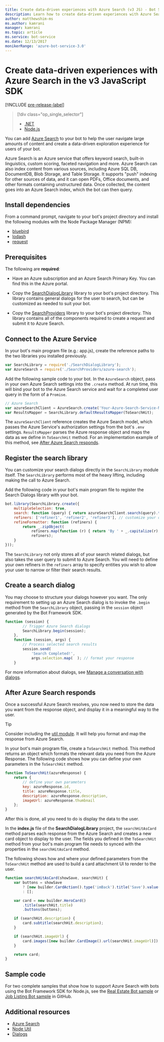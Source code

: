 ```yaml
---
title: Create data-driven experiences with Azure Search (v3 JS) - Bot Service
description: Learn how to create data-driven experiences with Azure Search and help users navigate large amounts of content in a bot with the Bot Framework SDK for Node.js and Azure Search.
author: matthewshim-ms
ms.author: kamrani
manager: kamrani
ms.topic: article
ms.service: bot-service
ms.date: 12/13/2017
monikerRange: 'azure-bot-service-3.0'
---
```


# Create data-driven experiences with Azure Search in the v3 JavaScript SDK

[!INCLUDE [pre-release-label](../includes/pre-release-label-v3.md)]

> [!div class="op_single_selector"]
> - [.NET](../dotnet/bot-builder-dotnet-search-azure.md)
> - [Node.js](../nodejs/bot-builder-nodejs-search-azure.md)

You can add [Azure Search][search] to your bot to help the user navigate large amounts of content and create a data-driven exploration experience for users of your bot.

Azure Search is an Azure service that offers keyword search, built-in linguistics, custom scoring, faceted navigation and more. Azure Search can also index content from various sources, including Azure SQL DB, DocumentDB, Blob Storage, and Table Storage. It supports "push" indexing for other sources of data, and it can open PDFs, Office documents, and other formats containing unstructured data. Once collected, the content goes into an Azure Search index, which the bot can then query.

## Install dependencies

From a command prompt, navigate to your bot's project directory and install the following modules with the Node Package Manager (NPM):

* [bluebird](https://www.npmjs.com/package/bluebird)
* [lodash](https://www.npmjs.com/package/lodash)
* [request](https://www.npmjs.com/package/request)

## Prerequisites

The following are **required**: 
- Have an Azure subscription and an Azure Search Primary Key. You can find this in the Azure portal.
- Copy the [SearchDialogLibrary](https://github.com/Microsoft/botBuilder-Samples/tree/master/Node/demo-Search/SearchDialogLibrary) library to your bot's project directory. This library contains general dialogs for the user to search, but can be customized as needed to suit your bot. 

- Copy the [SearchProviders](https://github.com/Microsoft/botBuilder-Samples/tree/master/Node/demo-Search/SearchProviders) library to your bot's project directory. This library contains all of the components required to create a request and submit it to Azure Search.

## Connect to the Azure Service 

In your bot's main program file (e.g.: app.js), create the reference paths to the two libraries you installed previously. 

```javascript
var SearchLibrary = require('./SearchDialogLibrary');
var AzureSearch = require('./SearchProviders/azure-search');
```

Add the following sample code to your bot. In the `AzureSearch` object, pass in your own Azure Search settings into the `.create` method. At run time, this will bind your bot to the Azure Search service and wait for a completed user query in the form of a `Promise`.  

```javascript
// Azure Search
var azureSearchClient = AzureSearch.create('Your-Azure-Search-Service-Name', 'Your-Azure-Search-Primary-Key', 'Your-Azure-Search-Service-Index');
var ResultsMapper = SearchLibrary.defaultResultsMapper(ToSearchHit);
```

 The `azureSearchClient` reference creates the Azure Search model, which passes the Azure Service's authorization settings from the bot's `.env` settings. 
 `ResultsMapper` parses the Azure response object and maps the data as we define in `ToSearchHit` method. For an implementation example of this method, see [After Azure Search responds](#after-azure-search-responds).

## Register the search library
You can customize your search dialogs directly in the `SearchLibrary` module itself. The `SearchLibrary` performs most of the heavy lifting, including making the call to Azure Search. 

Add the following code in your bot's main program file to register the Search Dialogs library with your bot. 

```javascript
bot.library(SearchLibrary.create({
    multipleSelection: true,
    search: function (query) { return azureSearchClient.search(query).then(ResultsMapper); },
    refiners: ['refiner1', 'refiner2', 'refiner3'], // customize your own refiners 
    refineFormatter: function (refiners) {
        return _.zipObject(
            refiners.map(function (r) { return 'By ' + _.capitalize(r); }),
            refiners);
    }
}));
```
The `SearchLibrary` not only stores all of your search related dialogs, but also takes the user query to submit to Azure Search. You will need to define your own refiners in the `refiners` array to specify entities you wish to allow your user to narrow or filter their search results.  

## Create a search dialog

You may choose to structure your dialogs however you want. The only requirement to setting up an Azure Search dialog is to invoke the `.begin` method
from the `SearchLibrary` object, passing in the `session` object generated by the Bot Framework SDK. 

```javascript
function (session) {
        // Trigger Azure Search dialogs 
        SearchLibrary.begin(session);
    },
    function (session, args) {
        // Process selected search results
        session.send(
            'Search Completed!',
            args.selection.map(  ); // format your response 
    }
```
For more information about dialogs, see [Manage a conversation with dialogs](bot-builder-nodejs-dialog-manage-conversation.md).

## After Azure Search responds 

Once a successful Azure Search resolves, you now need to store the data you want from the response object, and display it in a meaningful way to the user.

> [!TIP]
> Consider including the [util module][NodeUtil]. It will help you format and map the response from Azure Search.

In your bot's main program file, create a `ToSearchHit` method. This method returns an object which formats the relevant data you need from the Azure Response. The following code shows how you can define your own parameters in the `ToSearchHit` method. 
 
 ```javascript
 function ToSearchHit(azureResponse) {
     return {
         // define your own parameters 
         key: azureResponse.id,
         title: azureResponse.title,
         description: azureResponse.description,
         imageUrl: azureResponse.thumbnail
     };
 }
```
After this is done, all you need to do is display the data to the user. 

 In the **index.js** file of the **SearchDialogLibrary** project, the `searchHitAsCard` method parses each response from the Azure Search and creates a new card object to display to the user. The fields you defined in the `ToSearchHit` method from your bot's main program file needs to synced with the properties in the `searchHitAsCard` method. 

The following shows how and where your defined parameters from the `ToSearchHit` method are used to build a card attachment UI to render to the user. 

```javascript
function searchHitAsCard(showSave, searchHit) {
    var buttons = showSave
        ? [new builder.CardAction().type('imBack').title('Save').value(searchHit.key)]
        : [];

    var card = new builder.HeroCard()
        .title(searchHit.title) 
        .buttons(buttons);

    if (searchHit.description) {
        card.subtitle(searchHit.description);
    }

    if (searchHit.imageUrl) {
        card.images([new builder.CardImage().url(searchHit.imageUrl)]);
    }

    return card;
}
```

## Sample code

For two complete samples that show how to support Azure Search with bots using the Bot Framework SDK for Node.js, see the 
[Real Estate Bot sample](https://github.com/Microsoft/BotBuilder-Samples/tree/v3-sdk-samples/Node/demo-Search/RealEstateBot) or [Job Listing Bot sample](https://github.com/Microsoft/BotBuilder-Samples/tree/v3-sdk-samples/Node/demo-Search/JobListingBot) in GitHub. 

## Additional resources

* [Azure Search][search]
* [Node Util][NodeUtil]
* [Dialogs](bot-builder-nodejs-dialog-manage-conversation.md)

[NodeUtil]: https://nodejs.org/api/util.html
[search]: /azure/search/search-what-is-azure-search
